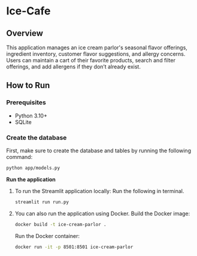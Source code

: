 # Ice-Cafe

## Overview

This application manages an ice cream parlor's seasonal flavor offerings, ingredient inventory, customer flavor suggestions, and allergy concerns. Users can maintain a cart of their favorite products, search and filter offerings, and add allergens if they don’t already exist.

## How to Run

### Prerequisites
- Python 3.10+
- SQLite

### Create the database
First, make sure to create the database and tables by running the following command:
```sh
python app/models.py
```

**Run the application**
1. To run the Streamlit application locally:
   Run the following in terminal.
   ```sh
   streamlit run run.py
   ```

2. You can also run the application using Docker.
   Build the Docker image:
   ```sh
   docker build -t ice-cream-parlor .
   ```
   Run the Docker container:
   ```sh
   docker run -it -p 8501:8501 ice-cream-parlor
   ```



